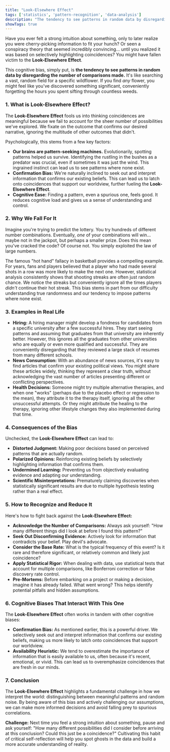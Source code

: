```yaml
---
title: "Look-Elsewhere Effect"
tags: ['statistics', 'pattern-recognition', 'data-analysis']
description: "The tendency to see patterns in random data by disregarding the number of comparisons made."
showTags: true
---
```



Have you ever felt a strong intuition about something, only to later realize you were cherry-picking information to fit your hunch? Or seen a conspiracy theory that seemed incredibly convincing... until you realized it was based on selectively highlighting coincidences? You might have fallen victim to the **Look-Elsewhere Effect**.

This cognitive bias, simply put, is **the tendency to see patterns in random data by disregarding the number of comparisons made.** It's like searching a vast, random field for a specific wildflower. If you find *any* flower, you might feel like you've discovered something significant, conveniently forgetting the hours you spent sifting through countless weeds.

### 1. What is Look-Elsewhere Effect?

The **Look-Elsewhere Effect** fools us into thinking coincidences are meaningful because we fail to account for the sheer number of possibilities we've explored. We fixate on the outcome that confirms our desired narrative, ignoring the multitude of other outcomes that didn't.

Psychologically, this stems from a few key factors:

*   **Our brains are pattern-seeking machines.** Evolutionarily, spotting patterns helped us survive. Identifying the rustling in the bushes as a predator was crucial, even if sometimes it was just the wind. This ingrained instinct can lead us to see patterns where none exist.
*   **Confirmation Bias:** We're naturally inclined to seek out and interpret information that confirms our existing beliefs. This can lead us to latch onto coincidences that support our worldview, further fueling the **Look-Elsewhere Effect**.
*   **Cognitive Ease:** Finding a pattern, even a spurious one, feels good. It reduces cognitive load and gives us a sense of understanding and control.

### 2. Why We Fall For It

Imagine you're trying to predict the lottery. You try hundreds of different number combinations. Eventually, *one* of your combinations will win... maybe not in the jackpot, but perhaps a smaller prize. Does this mean you've cracked the code? Of course not. You simply exploited the law of large numbers.

The famous "hot hand" fallacy in basketball provides a compelling example. For years, fans and players believed that a player who had made several shots in a row was more likely to make the next one. However, statistical analysis consistently shows that shooting streaks are often just random chance. We notice the streaks but conveniently ignore all the times players *didn't* continue their hot streak. This bias stems in part from our difficulty understanding true randomness and our tendency to impose patterns where none exist.

### 3. Examples in Real Life

*   **Hiring:** A hiring manager might develop a fondness for candidates from a specific university after a few successful hires. They start seeing patterns and assuming that graduates from that university are inherently better. However, this ignores all the graduates from other universities who are equally or even more qualified and successful. They are conveniently disregarding that they reviewed a large stack of resumes from many different schools.
*   **News Consumption:** With an abundance of news sources, it's easy to find articles that confirm your existing political views. You might share these articles widely, thinking they represent a clear truth, without acknowledging the vast number of articles presenting different or conflicting perspectives.
*   **Health Decisions:** Someone might try multiple alternative therapies, and when one "works" (perhaps due to the placebo effect or regression to the mean), they attribute it to the therapy itself, ignoring all the other unsuccessful attempts. Or they might attribute the healing to the therapy, ignoring other lifestyle changes they also implemented during that time.

### 4. Consequences of the Bias

Unchecked, the **Look-Elsewhere Effect** can lead to:

*   **Distorted Judgment:** Making poor decisions based on perceived patterns that are actually random.
*   **Polarized Opinions:** Reinforcing existing beliefs by selectively highlighting information that confirms them.
*   **Undermined Learning:** Preventing us from objectively evaluating evidence and adapting our understanding.
*   **Scientific Misinterpretations:** Prematurely claiming discoveries when statistically significant results are due to multiple hypothesis testing rather than a real effect.

### 5. How to Recognize and Reduce It

Here's how to fight back against the **Look-Elsewhere Effect:**

*   **Acknowledge the Number of Comparisons:** Always ask yourself: "How many different things did I look at before I found this pattern?"
*   **Seek Out Disconfirming Evidence:** Actively look for information that contradicts your belief. Play devil's advocate.
*   **Consider the Base Rate:** What is the typical frequency of this event? Is it rare and therefore significant, or relatively common and likely just coincidence?
*   **Apply Statistical Rigor:** When dealing with data, use statistical tests that account for multiple comparisons, like Bonferroni correction or false discovery rate control.
*   **Pre-Mortems:** Before embarking on a project or making a decision, imagine it has already failed. What went wrong? This helps identify potential pitfalls and hidden assumptions.

### 6. Cognitive Biases That Interact With This One

The **Look-Elsewhere Effect** often works in tandem with other cognitive biases:

*   **Confirmation Bias:** As mentioned earlier, this is a powerful driver. We selectively seek out and interpret information that confirms our existing beliefs, making us more likely to latch onto coincidences that support our worldview.
*   **Availability Heuristic:** We tend to overestimate the importance of information that is easily available to us, often because it's recent, emotional, or vivid. This can lead us to overemphasize coincidences that are fresh in our minds.

### 7. Conclusion

The **Look-Elsewhere Effect** highlights a fundamental challenge in how we interpret the world: distinguishing between meaningful patterns and random noise. By being aware of this bias and actively challenging our assumptions, we can make more informed decisions and avoid falling prey to spurious correlations.

**Challenge:** Next time you feel a strong intuition about something, pause and ask yourself: "How many different possibilities did I consider before arriving at this conclusion? Could this just be a coincidence?" Cultivating this habit of critical self-reflection will help you spot ghosts in the data and build a more accurate understanding of reality.

